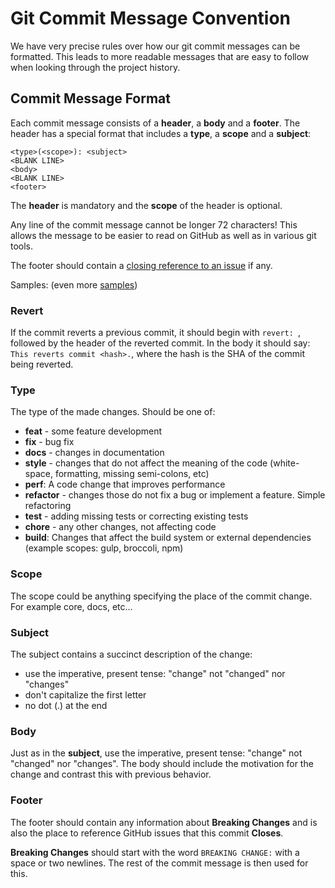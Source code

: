 # Git Commit Message Convention
We have very precise rules over how our git commit messages can be formatted. This leads to more readable messages that are easy to follow when looking through the project history.

## Commit Message Format
Each commit message consists of a **header**, a **body** and a **footer**. The header has a special
format that includes a **type**, a **scope** and a **subject**:

```
<type>(<scope>): <subject>
<BLANK LINE>
<body>
<BLANK LINE>
<footer>
```

The **header** is mandatory and the **scope** of the header is optional.

Any line of the commit message cannot be longer 72 characters! This allows the message to be easier
to read on GitHub as well as in various git tools.

The footer should contain a [closing reference to an issue](https://help.github.com/articles/closing-issues-via-commit-messages/) if any.

Samples: (even more [samples](https://github.com/faker-javascript/sport/commits/master))

### Revert
If the commit reverts a previous commit, it should begin with `revert: `, followed by the header of the reverted commit. In the body it should say: `This reverts commit <hash>.`, where the hash is the SHA of the commit being reverted.

### Type
The type of the made changes. Should be one of:
* **feat** - some feature development
* **fix** - bug fix
* **docs** - changes in documentation
* **style** - changes that do not affect the meaning of the code (white-space, formatting, missing semi-colons, etc)
* **perf**: A code change that improves performance
* **refactor** - changes those do not fix a bug or implement a feature. Simple refactoring
* **test** - adding missing tests or correcting existing tests
* **chore** - any other changes, not affecting code
* **build**: Changes that affect the build system or external dependencies (example scopes: gulp, broccoli, npm)

### Scope
The scope could be anything specifying the place of the commit change. For example core, docs, etc...

### Subject
The subject contains a succinct description of the change:

* use the imperative, present tense: "change" not "changed" nor "changes"
* don't capitalize the first letter
* no dot (.) at the end

### Body
Just as in the **subject**, use the imperative, present tense: "change" not "changed" nor "changes".
The body should include the motivation for the change and contrast this with previous behavior.

### Footer
The footer should contain any information about **Breaking Changes** and is also the place to
reference GitHub issues that this commit **Closes**.

**Breaking Changes** should start with the word `BREAKING CHANGE:` with a space or two newlines. The rest of the commit message is then used for this.
